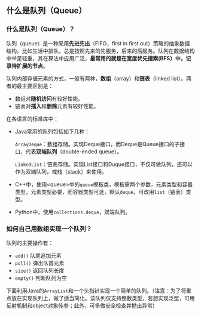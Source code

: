 ## 什么是队列（Queue）

### 什么是队列（Queue）？

队列（queue）是一种采用**先进先出**（FIFO，first in first out）策略的抽象数据结构。比如生活中排队，总是按照先来的先服务，后来的后服务。队列在数据结构中举足轻重，其在算法中应用广泛，**最常用的就是在宽度优先搜索\(BFS）中，记录待扩展的节点**。

队列内部存储元素的方式，一般有两种，**数组**（array）和**链表**（linked list）。两者的最主要区别是：

* 数组对**随机访问**有较好性能。
* 链表对**插入**和**删除**元素有较好性能。

在各语言的标准库中：

* Java常用的队列包括如下几种：

  `ArrayDeque`：数组存储。实现Deque接口，而Deque是Queue接口的子接口，代表**双端队列**（double-ended queue）。

  `LinkedList`：链表存储。实现List接口和Duque接口，不仅可做队列，还可以作为双端队列，或栈（stack）来使用。

* C++中，使用&lt;queue&gt;中的`queue`模板类，模板需两个参数，元素类型和容器类型，元素类型必要，而容器类型可选，默认`deque`，可改用`list`（链表）类型。

* Python中，使用`collections.deque`，双端队列。

### 如何自己用数组实现一个队列？

队列的主要操作有：

* `add()`
  队尾追加元素
* `poll()`
  弹出队首元素
* `size()`
  返回队列长度
* `empty()`
  判断队列为空

下面利用Java的`ArrayList`和一个头指针实现一个简单的队列。（注意：为了将重点放在实现队列上，做了适当简化。该队列仅支持整数类型，若想实现泛型，可用反射机制和object对象传参；此外，可多做安全检查并抛出异常）

